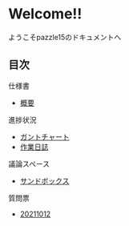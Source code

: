 # Welcome!!

ようこそpazzle15のドキュメントへ

## 目次

仕様書
 - [概要](abstruct.md)

進捗状況
 - [ガントチャート](gantt.md)
 - [作業日誌](daily.md)

議論スペース
 - [サンドボックス](sandbox.md)

質問票
 - [20211012](ask20211012.md)


